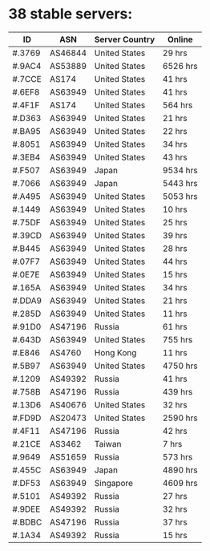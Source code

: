 # 38 stable servers:

| ID | ASN | Server Country | Online |
| ------ | ------ | ------ | ------ |
| #.3769 | AS46844 | United States | 29 hrs |
| #.9AC4 | AS53889 | United States | 6526 hrs |
| #.7CCE | AS174 | United States | 41 hrs |
| #.6EF8 | AS63949 | United States | 41 hrs |
| #.4F1F | AS174 | United States | 564 hrs |
| #.D363 | AS63949 | United States | 21 hrs |
| #.BA95 | AS63949 | United States | 22 hrs |
| #.8051 | AS63949 | United States | 34 hrs |
| #.3EB4 | AS63949 | United States | 43 hrs |
| #.F507 | AS63949 | Japan | 9534 hrs |
| #.7066 | AS63949 | Japan | 5443 hrs |
| #.A495 | AS63949 | United States | 5053 hrs |
| #.1449 | AS63949 | United States | 10 hrs |
| #.75DF | AS63949 | United States | 25 hrs |
| #.39CD | AS63949 | United States | 39 hrs |
| #.B445 | AS63949 | United States | 28 hrs |
| #.07F7 | AS63949 | United States | 44 hrs |
| #.0E7E | AS63949 | United States | 15 hrs |
| #.165A | AS63949 | United States | 34 hrs |
| #.DDA9 | AS63949 | United States | 21 hrs |
| #.285D | AS63949 | United States | 11 hrs |
| #.91D0 | AS47196 | Russia | 61 hrs |
| #.643D | AS63949 | United States | 755 hrs |
| #.E846 | AS4760 | Hong Kong | 11 hrs |
| #.5B97 | AS63949 | United States | 4750 hrs |
| #.1209 | AS49392 | Russia | 41 hrs |
| #.758B | AS47196 | Russia | 439 hrs |
| #.13D6 | AS40676 | United States | 32 hrs |
| #.FD9D | AS20473 | United States | 2590 hrs |
| #.4F11 | AS47196 | Russia | 42 hrs |
| #.21CE | AS3462 | Taiwan | 7 hrs |
| #.9649 | AS51659 | Russia | 573 hrs |
| #.455C | AS63949 | Japan | 4890 hrs |
| #.DF53 | AS63949 | Singapore | 4609 hrs |
| #.5101 | AS49392 | Russia | 27 hrs |
| #.9DEE | AS49392 | Russia | 32 hrs |
| #.BDBC | AS47196 | Russia | 37 hrs |
| #.1A34 | AS49392 | Russia | 15 hrs |

